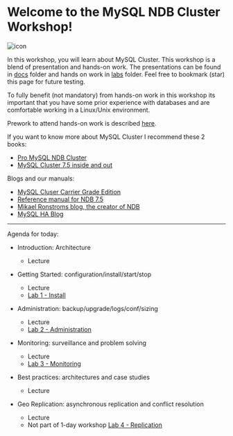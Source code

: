 Welcome to the MySQL NDB Cluster Workshop!
===================
![icon](https://upload.wikimedia.org/wikipedia/en/thumb/6/62/MySQL.svg/124px-MySQL.svg.png)

In this workshop, you will learn about MySQL Cluster. This workshop is a blend of presentation and hands-on work.
The presentations can be found in [docs](./docs) folder and hands on work in [labs](./labs) folder.
Feel free to bookmark (star) this page for future testing.

To fully benefit (not mandatory) from hands-on work in this workshop its important that you have some prior experience with databases and are comfortable working in a Linux/Unix environment.

Prework to attend hands-on work is described [here](/labs/prework.md).

If you want to know more about MySQL Cluster I recommend these 2 books:
- [Pro MySQL NDB Cluster](https://www.apress.com/br/book/9781484229811)
- [MySQL Cluster 7.5 inside and out](https://www.adlibris.com/se/bok/mysql-cluster-75-inside-and-out-mysql-cluster-75-inside-and-out-9789176997574)

Blogs and our manuals:
- [MySQL Cluser Carrier Grade Edition](https://www.mysql.com/products/cluster/) 
- [Reference manual for NDB 7.5](https://dev.mysql.com/doc/refman/5.7/en/mysql-cluster.html)
- [Mikael Ronstroms blog, the creator of NDB](http://mikaelronstrom.blogspot.co.uk/)
- [MySQL HA Blog](https://mysqlhighavailability.com/category/mysql-cluster/)


----------


Agenda for today:

* Introduction: Architecture
  * Lecture

* Getting Started: configuration/install/start/stop
  * Lecture
  * [Lab 1 - Install](./labs/Lab_1_install.md)

* Administration: backup/upgrade/logs/conf/sizing
  * Lecture
  * [Lab 2 - Administration](./labs/Lab_2_admin.md)  

* Monitoring: surveillance and problem solving
  * Lecture
  * [Lab 3 - Monitoring](./labs/Lab_3_mon.md) 

* Best practices: architectures and case studies
  * Lecture

* Geo Replication: asynchronous replication and conflict resolution
  * Lecture
  * Not part of 1-day workshop [Lab 4 - Replication](./labs/Lab_4_replication.md)
 
 
